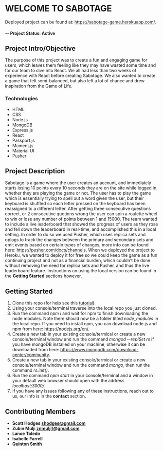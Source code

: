 # WELCOME TO SABOTAGE

Deployed project can be found at: https://sabotage-game.herokuapp.com/.

#### -- Project Status: Active

## Project Intro/Objective
The purpose of this project was to create a fun and engaging game for users, which leaves them feeling like they may have wasted some time and for our team to dive into React. We all had less than two weeks of experience with React before creating Sabotage. We also wanted to create a game that felt semi-balanced, but also left a lot of chance and drew inspiration from the Game of Life.

### Technologies
* HTML
* CSS
* Node.js
* MongoDB
* Express.js
* React
* Passport.js
* Moment.js
* Material UI
* Pusher

## Project Description
Sabotage is a game where the user creates an account, and immediately starts losing 10 points every 10 seconds they are on the site while logged in, whether they are playing the game or not. The user has to play the game which is essentially trying to spell out a word given the user, but their keyboard is shuffled so each letter pressed on the keyboard has been reassigned to a different letter. After getting three consecutive questions correct, or 2 consecutive quetions wrong the user can spin a roulette wheel to win or lose any number of points between 1 and 15000. The team wanted to include a live leaderboard that showed the progress of users as they rose and fell down the leaderboard in real-time, and accomplished this in a local setting. In order to do so we used Pusher, which uses replica sets and oplogs to track the changes between the primary and secondary sets and emit events based on certain types of changes, more info can be found here: https://pusher.com/docs/channels. When we deployed the project to Heroku, we wanted to deploy it for free so we could keep the game as a fun continuing project and not as a financial burden, which couldn't be done without removing the need for replica sets and Pusher, and thus the live leaderboard feature. Instructions on using the local version can be found in the **Getting Started** sections however.

## Getting Started

1. Clone this repo (for help see this [tutorial](https://help.github.com/articles/cloning-a-repository/)).
2. Using your console/terminal traverse into the local repo you just cloned.
3. Run the command *npm i* and wait for npm to finish downloading the node modules. Note there should now be a folder titled *node_modules* in the local repo. If you need to install npm, you can download node.js and npm from here: https://nodejs.org/en/.
4. Create a new tab in your existing console/termical or create a new console/terminal window and run the command *mongod --replSet rs* if you have mongoDB installed on your machine, otherwise it can be downloaded from here: https://www.mongodb.com/download-center/community.
5. Create a new tab in your existing console/termical or create a new console/terminal window and run the command *mongo*, then run the command *rs.init()*. 
6. Run the command *npm start* in your console/terminal and a window in your default web browser should open with the address *localhost:3000/*.
7. If you have any issues following any of these instructions, reach out to us, our info is in the **contact** section.


## Contributing Members
* **Scott Hodges shodges@gmail.com**
* **Zubin Mulji znmulji1@gmail.com**
* **Lance Toledo**
* **Isabelle Farrell**
* **Quinton Smith**

